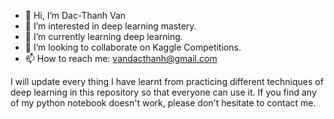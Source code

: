 - 👋 Hi, I’m Dac-Thanh Van
- 👀 I’m interested in deep learning mastery.
- 🌱 I’m currently learning deep learning.
- 💞️ I’m looking to collaborate on Kaggle Competitions.
- 📫 How to reach me: vandacthanh@gmail.com

I will update every thing I have learnt from practicing different techniques of deep learning in this repository so that everyone can use it.
If you find any of my python notebook doesn't work, please don't hesitate to contact me.


